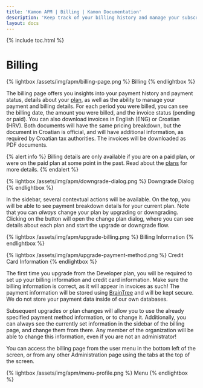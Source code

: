 ```yaml
---
title: 'Kamon APM | Billing | Kamon Documentation'
description: 'Keep track of your billing history and manage your subscription plan and payment details from within Kamon APM'
layout: docs
---
```


{% include toc.html %}

Billing
=======

{% lightbox /assets/img/apm/billing-page.png %}
Billing
{% endlightbox %}

The billing page offers you insights into your payment history and payment status, details about your [plan], as well as the ability to manage your payment and billing details. For each period you were billed, you can see the billing date, the amount you were billed, and the invoice status (pending or paid). You can also download invoices in English (ENG) or Croatian (HRV). Both documents will have the same pricing breakdown, but the document in Croatian is official, and will have additional information, as required by Croatian tax authorities. The invoices will be downloaded as PDF documents.

{% alert info %}
Billing details are only available if you are on a paid plan, or were on the paid plan at some point in the past. Read about the [plans][plan] for more details.
{% endalert %}

{% lightbox /assets/img/apm/downgrade-dialog.png %}
Downgrade Dialog
{% endlightbox %}

In the sidebar, several contextual actions will be available. On the top, you will be able to see payment breakdown details for your current plan. Note that you can *always* change your plan by upgrading or downgrading. Clicking on the button will open the change plan dialog, where you can see details about each plan and start the upgrade or downgrade flow.

{% lightbox /assets/img/apm/upgrade-billing.png %}
Billing Information
{% endlightbox %}

{% lightbox /assets/img/apm/upgrade-payment-method.png %}
Credit Card Information
{% endlightbox %}

The first time you upgrade from the Developer plan, you will be required to set up your billing information and credit card information. Make sure the billing information is correct, as it will appear in invoices as such! The payment information will be stored using [BrainTree](https://www.braintreepayments.com/) and will be kept secure. We do not store your payment data inside of our own databases.

Subsequent upgrades or plan changes will allow you to use the already specified payment method information, or to change it. Additionally, you can always see the currently set information in the sidebar of the billing page, and change them from there. Any member of the organization will be able to change this information, even if you are not an administrator!

You can access the billing page from the user menu in the bottom left of the screen, or from any other Administration page using the tabs at the top of the screen.

{% lightbox /assets/img/apm/menu-profile.png %}
Menu
{% endlightbox %}

[plan]: /apm/pricing/
